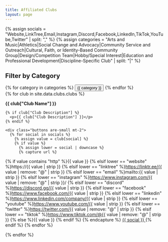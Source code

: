 ```yaml
---
title: Affiliated Clubs
layout: page
---
```


{% assign socials = "Website,LinkTree,Email,Instagram,Discord,Facebook,LinkedIn,TikTok,YouTube,Twitter" | split: "," %}
{% assign categories = "Arts and Music|Athletics|Social Change and Advocacy|Community Service and Outreach|Cultural, Faith, or Identity-Based Community Group|Design/Competition Team|Hobby/Special Interest|Education and Professional Development|Discipline-Specific Club" | split: "|" %}


<h2 class="vp-academic-text mb-3" style="font-size: 1.25rem;">Filter by Category</h2>
<div id="category-filters" class="buttons are-small mb-5">
  {% for category in categories %}
    <button class="button is-light category-button" data-category="{{ category | strip }}">{{ category }}</button>
  {% endfor %}
</div>

<div id="clubs-container">
  {% for club in site.data.clubs.clubs %}
  <div class="box club-box" data-category="{{ club.Category }}">
    <p>
      <b class="vp-academic-text">{{ club["Club Name"] }}</b><br>
    </p>

    {% if club["Club Description"] %}
      <p>{{ club["Club Description"] }}</p>
    {% endif %}

    <div class="buttons are-small mt-2">
      {% for social in socials %}
        {% assign value = club[social] %}
        {% if value %}
          {% assign lower = social | downcase %}
          {% capture url %}
{% if value contains "http" %}{{ value }}
{% elsif lower == "website" %}https://{{ value | strip }}
{% elsif lower == "linktree" %}https://linktr.ee/{{ value | remove: "@" | strip }}
{% elsif lower == "email" %}mailto:{{ value | strip }}
{% elsif lower == "instagram" %}https://www.instagram.com/{{ value | remove: "@" | strip }}/
{% elsif lower == "discord" %}https://discord.gg/{{ value | strip }}
{% elsif lower == "facebook" %}https://www.facebook.com/{{ value | strip }}
{% elsif lower == "linkedin" %}https://www.linkedin.com/company/{{ value | strip }}
{% elsif lower == "youtube" %}https://www.youtube.com/{{ value | strip }}
{% elsif lower == "twitter" %}https://twitter.com/{{ value | remove: "@" | strip }}
{% elsif lower == "tiktok" %}https://www.tiktok.com/@{{ value | remove: "@" | strip }}
{% else %}{{ value }}
{% endif %}
          {% endcapture %}
          <a class="button is-small vp-academic" href="{{ url | strip }}" target="_blank" rel="noopener">
            {{ social }}
          </a>
        {% endif %}
      {% endfor %}
    </div>
  </div>
  {% endfor %}
</div>

<script>
document.addEventListener("DOMContentLoaded", function() {
  const buttons = document.querySelectorAll(".category-button");
  const clubs = document.querySelectorAll(".club-box");
  let selectedCategories = [];

  buttons.forEach(button => {
    button.addEventListener("click", () => {
      const category = button.dataset.category;
      button.classList.toggle("is-vp-academic");

      if (selectedCategories.includes(category)) {
        selectedCategories = selectedCategories.filter(c => c !== category);
      } else {
        selectedCategories.push(category);
      }

      clubs.forEach(club => {
        const clubCategory = club.dataset.category?.trim();
        if (selectedCategories.length === 0 || selectedCategories.includes(clubCategory)) {
          club.style.display = "";
        } else {
          club.style.display = "none";
        }
      });
    });
  });
});
</script>

<style>
.category-button.is-vp-academic {
  background-color: var(--vp-academic-color, #003366);
  color: white;
}
</style>
